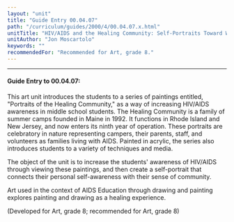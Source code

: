```yaml
---
layout: "unit"
title: "Guide Entry 00.04.07"
path: "/curriculum/guides/2000/4/00.04.07.x.html"
unitTitle: "HIV/AIDS and the Healing Community: Self-Portraits Toward Wellness"
unitAuthor: "Jon Moscartolo"
keywords: ""
recommendedFor: "Recommended for Art, grade 8."
---
```

<body>
<hr/>
<h4>
Guide Entry to 00.04.07:
</h4>
This art unit introduces the students to a series of paintings entitled, "Portraits of the Healing Community," as a way of increasing HIV/AIDS awareness in middle school students. The Healing Community is a family of summer camps founded in Maine in 1992.  It functions in Rhode Island and New Jersey, and now enters its ninth year of operation.  These portraits are celebratory in nature representing campers, their  parents, staff, and volunteers as families living with AIDS.  Painted in acrylic, the series also introduces students to a variety of techniques and media.
<p>
The object of the unit is to increase the students' awareness of HIV/AIDS through viewing these paintings, and then create a self-portrait that connects their personal self-awareness with their sense of community.
</p>
<p>
Art used in the context of AIDS Education through drawing and painting explores painting and drawing as a healing experience.
</p>
<p>
(Developed for Art, grade 8; recommended for Art, grade 8)
</p>
</body>
